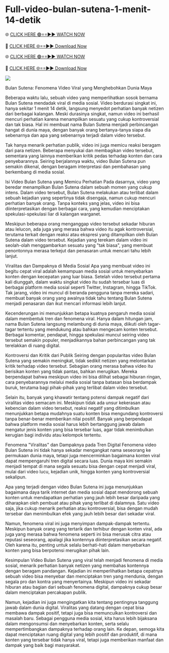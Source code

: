 # Full-video-bulan-sutena-1-menit-14-detik
🌐 [CLICK HERE 🟢==►► WATCH NOW](https://mufns.app.link/E48jOMB1EQb/GITHUB)

🔴 [CLICK HERE 🌐==►► Download Now](https://mufns.app.link/E48jOMB1EQb/GITHUB)

🌐 [CLICK HERE 🟢==►► WATCH NOW](https://mufns.app.link/E48jOMB1EQb/GITHUB)

🔴 [CLICK HERE 🌐==►► Download Now](https://mufns.app.link/E48jOMB1EQb/GITHUB)


[<img src="https://i.imgur.com/5ezlWg9.png">](https://mufns.app.link/E48jOMB1EQb/GITHUB)

Bulan Sutena: Fenomena Video Viral yang Menghebohkan Dunia Maya

Beberapa waktu lalu, sebuah video yang memperlihatkan sosok bernama Bulan Sutena mendadak viral di media sosial. Video berdurasi singkat ini, hanya sekitar 1 menit 14 detik, langsung menyedot perhatian banyak netizen dari berbagai kalangan. Meski durasinya singkat, namun video ini berhasil mencuri perhatian karena menampilkan sesuatu yang cukup kontroversial dan tak biasa. Hal ini membuat nama Bulan Sutena menjadi perbincangan hangat di dunia maya, dengan banyak orang bertanya-tanya siapa dia sebenarnya dan apa yang sebenarnya terjadi dalam video tersebut.

Tak hanya menarik perhatian publik, video ini juga memicu reaksi beragam dari para netizen. Beberapa menyukai dan membagikan video tersebut, sementara yang lainnya memberikan kritik pedas terhadap konten dan cara penyebarannya. Seiring berjalannya waktu, video Bulan Sutena pun semakin dikenal, dengan beragam interpretasi dan pembahasan yang berkembang di media sosial.

Isi Video Bulan Sutena yang Memicu Perhatian
Pada dasarnya, video yang beredar menampilkan Bulan Sutena dalam sebuah momen yang cukup intens. Dalam video tersebut, Bulan Sutena melakukan atau terlibat dalam sebuah kejadian yang sepertinya tidak disengaja, namun cukup mencuri perhatian banyak orang. Tanpa konteks yang jelas, video ini bisa diinterpretasikan dengan berbagai cara, yang kemudian menciptakan spekulasi-spekulasi liar di kalangan warganet.

Meskipun beberapa orang menganggap video tersebut sekadar hiburan atau lelucon, ada juga yang merasa bahwa video itu agak kontroversial, terutama terkait dengan reaksi atau ekspresi yang ditampilkan oleh Bulan Sutena dalam video tersebut. Kejadian yang terekam dalam video ini seolah-olah menggambarkan sesuatu yang "tak biasa", yang membuat penontonnya merasa terkejut dan penasaran untuk mencari tahu lebih lanjut.

Viralitas dan Dampaknya di Media Sosial
Apa yang membuat video ini begitu cepat viral adalah kemampuan media sosial untuk menyebarkan konten dengan kecepatan yang luar biasa. Setelah video tersebut pertama kali diunggah, dalam waktu singkat video itu sudah tersebar luas di berbagai platform media sosial seperti Twitter, Instagram, hingga TikTok. Tak jarang, video ini muncul di beranda pengguna tanpa mereka sadari, membuat banyak orang yang awalnya tidak tahu tentang Bulan Sutena menjadi penasaran dan ikut mencari informasi lebih lanjut.

Kecenderungan ini menunjukkan betapa kuatnya pengaruh media sosial dalam membentuk tren dan fenomena viral. Hanya dalam hitungan jam, nama Bulan Sutena langsung melambung di dunia maya, diikuti oleh tagar-tagar tertentu yang mendukung atau bahkan mengecam konten tersebut. Berbagai komentar, pendapat, hingga spekulasi muncul seiring video tersebut semakin populer, menjadikannya bahan perbincangan yang tak terelakkan di ruang digital.

Kontroversi dan Kritik dari Publik
Seiring dengan popularitas video Bulan Sutena yang semakin meningkat, tidak sedikit netizen yang melontarkan kritik terhadap video tersebut. Sebagian orang merasa bahwa video itu berisikan konten yang tidak pantas, bahkan merugikan. Mereka berpendapat bahwa meskipun video ini bisa dilihat sebagai hiburan ringan, cara penyebarannya melalui media sosial tanpa batasan bisa berdampak buruk, terutama bagi pihak-pihak yang terlibat dalam video tersebut.

Selain itu, banyak yang khawatir tentang potensi dampak negatif dari viralitas video semacam ini. Meskipun tidak ada unsur kekerasan atau kebencian dalam video tersebut, reaksi negatif yang ditimbulkan menunjukkan betapa mudahnya suatu konten bisa mengundang kontroversi tanpa benar-benar memberikan nilai positif. Banyak yang berpendapat bahwa platform media sosial harus lebih bertanggung jawab dalam mengatur jenis konten yang bisa tersebar luas, agar tidak menimbulkan kerugian bagi individu atau kelompok tertentu.

Fenomena "Viralitas" dan Dampaknya pada Tren Digital
Fenomena video Bulan Sutena ini tidak hanya sekadar mengangkat nama seseorang ke permukaan dunia maya, tetapi juga mencerminkan bagaimana konten viral dapat mempengaruhi tren digital secara luas. Dunia maya kini semakin menjadi tempat di mana segala sesuatu bisa dengan cepat menjadi viral, mulai dari video lucu, kejadian unik, hingga konten yang kontroversial sekalipun.

Apa yang terjadi dengan video Bulan Sutena ini juga menunjukkan bagaimana daya tarik internet dan media sosial dapat mendorong sebuah konten untuk mendapatkan perhatian yang jauh lebih besar daripada yang diharapkan oleh pembuat atau pihak yang terlibat di dalamnya. Satu video saja, jika cukup menarik perhatian atau kontroversial, bisa dengan mudah tersebar dan menimbulkan efek yang jauh lebih besar dari sekadar viral.

Namun, fenomena viral ini juga menyimpan dampak-dampak tertentu. Meskipun banyak orang yang tertarik dan terhibur dengan konten viral, ada juga yang merasa bahwa fenomena seperti ini bisa merusak citra atau reputasi seseorang, apalagi jika kontennya diinterpretasikan secara negatif. Oleh karena itu, penting untuk selalu berhati-hati dalam menyebarkan konten yang bisa berpotensi merugikan pihak lain.

Kesimpulan
Video Bulan Sutena yang viral telah menjadi fenomena di media sosial, menarik perhatian banyak netizen yang membahas kontennya dengan beragam pandangan. Kejadian ini memperlihatkan betapa cepatnya sebuah video bisa menyebar dan menciptakan tren yang mendunia, dengan segala pro dan kontra yang menyertainya. Meskipun video ini sekadar hiburan atau bagian dari sebuah fenomena digital, dampaknya cukup besar dalam menciptakan percakapan publik.

Namun, kejadian ini juga mengingatkan kita tentang pentingnya tanggung jawab dalam dunia digital. Viralitas yang datang dengan cepat bisa membawa dampak positif, tetapi juga bisa memunculkan kontroversi dan masalah baru. Sebagai pengguna media sosial, kita harus lebih bijaksana dalam mengonsumsi dan menyebarkan konten, serta selalu mempertimbangkan dampaknya terhadap orang lain. Ke depan, semoga kita dapat menciptakan ruang digital yang lebih positif dan produktif, di mana konten yang tersebar tidak hanya viral, tetapi juga memberikan manfaat dan dampak yang baik bagi masyarakat.
